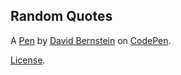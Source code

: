 Random Quotes
-------------


A [Pen](http://codepen.io/Penguin27/pen/vXwJmr) by [David Bernstein](http://codepen.io/Penguin27) on [CodePen](http://codepen.io/).

[License](http://codepen.io/Penguin27/pen/vXwJmr/license).